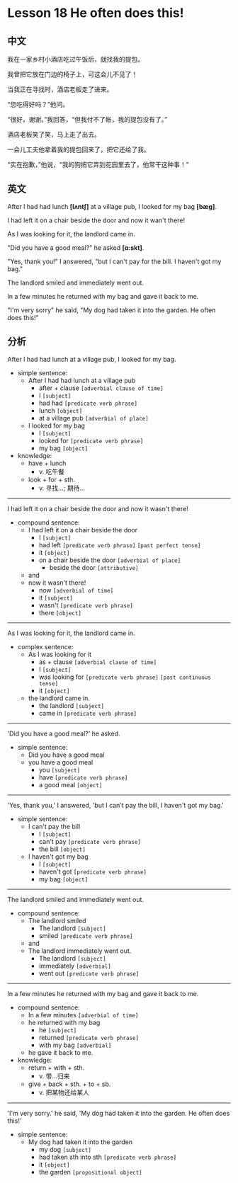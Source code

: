 # Lesson 18 He often does this! 

## 中文

我在一家乡村小酒店吃过午饭后，就找我的提包。

我曾把它放在门边的椅子上，可这会儿不见了！

当我正在寻找时，酒店老板走了进来。

“您吃得好吗？”他问。

“很好，谢谢。”我回答，“但我付不了帐，我的提包没有了。”

酒店老板笑了笑，马上走了出去。

一会儿工夫他拿着我的提包回来了，把它还给了我。

“实在抱歉，”他说，“我的狗把它弄到花园里去了，他常干这种事！”

## 英文

After I had had lunch **[lʌntʃ]** at a village pub, I looked for my bag **[bæɡ]**.

I had left it on a chair beside the door and now it wan't there!

As I was looking for it, the landlord came in.

"Did you have a good meal?" he asked **[ɑ:skt]**.

"Yes, thank you!" I answered, "but I can't pay for the bill. I haven't got my bag."

The landlord smiled and immediately went out.

In a few minutes he returned with my bag and gave it back to me.

"I'm very sorry" he said, "My dog had taken it into the garden. He often does this!"

## 分析

After I had had lunch at a village pub, I looked for my bag.
- simple sentence: 
    - After I had had lunch at a village pub
        - after + clause `[adverbial clause of time]`
        - I `[subject]`
        - had had `[predicate verb phrase]`
        - lunch `[object]`
        - at a village pub `[adverbial of place]`
    - I looked for my bag
        - I `[subject]`
        - looked for `[predicate verb phrase]`
        - my bag `[object]`
- knowledge:
    - have + lunch
        - v. 吃午餐
    - look + for + sth.
        - v. 寻找...; 期待...

---

I had left it on a chair beside the door and now it wasn't there!
- compound sentence:
    - I had left it on a chair beside the door
        - I `[subject]` 
        - had left `[predicate verb phrase]` `[past perfect tense]`
        - it `[object]`
        - on a chair beside the door `[adverbial of place]`
            - beside the door `[attributive]`
    - and 
    - now it wasn't there!
        - now `[adverbial of time]`
        - it `[subject]`
        - wasn't `[predicate verb phrase]` 
        - there `[object]`
  
---

As I was looking for it, the landlord came in. 
- complex sentence:
    - As I was looking for it
        - as + clause `[adverbial clause of time]`
        - I `[subject]`
        - was looking for `[predicate verb phrase]` `[past continuous tense]`
        - it `[object]`
    - the landlord came in. 
        - the landlord `[subject]`
        - came in `[predicate verb phrase]`
  
---

'Did you have a good meal?' he asked.
- simple sentence:
    - Did you have a good meal
    - you have a good meal
        - you `[subject]`
        - have `[predicate verb phrase]` 
        - a good meal `[object]`
  
---

'Yes, thank you,' I answered, 'but I can't pay the bill, I haven't got my bag.'
- simple sentence:
    - I can't pay the bill
        - I `[subject]`
        - can't pay `[predicate verb phrase]`
        - the bill `[object]`
    - I haven't got my bag
        - I `[subject]`
        - haven't got `[predicate verb phrase]`
        - my bag `[object]`
  
---

The landlord smiled and immediately went out. 
- compound sentence:
    - The landlord smiled 
        - The landlord `[subject]`
        - smiled `[predicate verb phrase]` 
    - and
    - The landlord immediately went out. 
        - The landlord `[subject]`
        - immediately `[adverbial]`
        - went out `[predicate verb phrase]` 
  
---

In a few minutes he returned with my bag and gave it back to me.
- compound sentence:
    - In a few minutes `[adverbial of time]`
    - he returned with my bag 
        - he `[subject]`
        - returned `[predicate verb phrase]` 
        - with my bag `[adverbial]`
    - he gave it back to me.
- knowledge:
    - return + with + sth.
        - v. 带...归来
    - give + back + sth. + to + sb.
        - v. 把某物还给某人
  
---

'I'm very sorry.' he said, 'My dog had taken it into the garden. He often does this!'
- simple sentence:
    - My dog had taken it into the garden
        - my dog `[subject]`
        - had taken sth into sth `[predicate verb phrase]`
        - it `[object]`
        - the garden `[propositional object]`